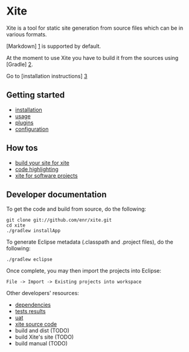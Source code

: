 
Xite
====

Xite is a tool for static site generation from source files which can be in various formats.

[Markdown] [1] is supported by default.

At the moment to use Xite you have to build it from the sources using [Gradle] [2].

Go to [installation instructions] [3]


Getting started
---------------

- [installation](/xite/installation.html)
- [usage](/xite/usage.html)
- [plugins](/xite/plugins.html)
- [configuration](/xite/configuration.html)


How tos
-------

- [build your site for xite](/xite/build-your-site-for-xite.html)
- [code highlighting](/xite/code-highlighting.html)
- [xite for software projects](/xite/software-projects.html)


Developer documentation
-----------------------

To get the code and build from source, do the following:

    git clone git://github.com/enr/xite.git
    cd xite
    ./gradlew installApp

To generate Eclipse metadata (.classpath and .project files), do the following:

    ./gradlew eclipse

Once complete, you may then import the projects into Eclipse:

    File -> Import -> Existing projects into workspace

Other developers' resources:

- [dependencies](/xite/dependencies.html)
- [tests results](/xite/developers/tests/index.html)
- [uat](/xite/developers/uat/index.html)
- [xite source code](/xite/code/index.html)
- build and dist (TODO)
- build Xite's site (TODO)
- build manual (TODO)



[1]: http://daringfireball.net/projects/markdown    "Markdown"
[2]: http://gradle.org                              "Gradle"
[3]: /xite/installation.html                        "Xite installation"

